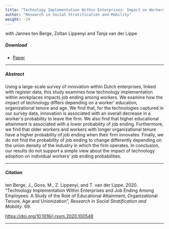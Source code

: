 ```yaml
---
title: "Technology Implementation Within Enterprises: Impact on Workers" 
author: "Research in Social Stratification and Mobility"
weight: -14
---
```


with Jannes ten Berge, Zoltan Lippenyi and Tanja van der Lippe

##### Download

+ [Paper](/14.pdf)
---

##### Abstract

Using a large-scale survey of innovation within Dutch enterprises, linked with register data, this study examines how technology implementation within workplaces impacts job ending among workers. We examine how the impact of technology differs depending on a worker' education, organizational tenure and age. We find that, for the technologies captured in our survey data, innovation is associated with an overall decrease in a worker's probability to leave the firm. We also find that higher educational attainment is associated with a lower probability of job ending. Furthermore, we find that older workers and workers with longer organizational tenure have a higher probability of job ending when their firm innovates. Finally, we do not find the probability of job ending to change differently depending on the union density of the industry in which the firm operates. In conclusion, our results do not support a simple view about the impact of technology adoption on individual workers' job ending probabilities.

---

##### Citation

ten Berge, J., Goos, M., Z. Lippenyi, and T. van der Lippe. 2020. "Technology Implementation Within Enterprises and Job Ending Among Employees: A Study of the Role of Educational Attainment, Organizational Tenure, Age and Unionization”, *Research in Social Stratification and Mobility*. 69.

https://doi.org/10.1016/j.rssm.2020.100548

---


